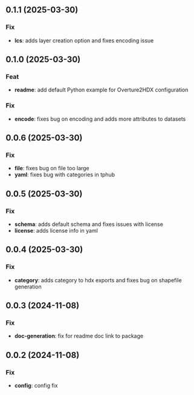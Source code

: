 ## 0.1.1 (2025-03-30)

### Fix

- **lcs**: adds layer creation option and fixes encoding issue

## 0.1.0 (2025-03-30)

### Feat

- **readme**: add default Python example for Overture2HDX configuration

### Fix

- **encode**: fixes bug on encoding and adds more attributes to datasets

## 0.0.6 (2025-03-30)

### Fix

- **file**: fixes bug on file too large
- **yaml**: fixes bug with categories in tphub

## 0.0.5 (2025-03-30)

### Fix

- **schema**: adds default schema and fixes issues with license
- **license**: adds license info in yaml

## 0.0.4 (2025-03-30)

### Fix

- **category**: adds category to hdx exports and fixes bug on shapefile generation

## 0.0.3 (2024-11-08)

### Fix

- **doc-generation**: fix for readme doc link to package

## 0.0.2 (2024-11-08)

### Fix

- **config**: config fix
